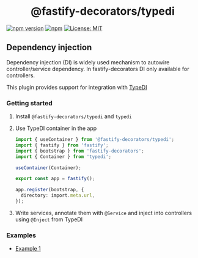 <h1 style="text-align: center">@fastify-decorators/typedi</h1>

[![npm version](https://badge.fury.io/js/@fastify-decorators%2Ftypedi.svg)](https://badge.fury.io/js/@fastify-decorators%2Ftypedi)
[![npm](https://img.shields.io/npm/dm/@fastify-decorators/typedi.svg?colorB=brightgreen)](https://www.npmjs.com/package/@fastify-decorators/typedi)
[![License: MIT](https://img.shields.io/badge/License-MIT-brightgreen.svg)](https://opensource.org/licenses/MIT)

## Dependency injection

Dependency injection (DI) is widely used mechanism to autowire controller/service dependency.
In fastify-decorators DI only available for controllers.

This plugin provides support for integration with [TypeDI](https://npmjs.com/package/typedi)

### Getting started

1. Install `@fastify-decorators/typedi` and `typedi`
2. Use TypeDI container in the app

   ```typescript
   import { useContainer } from '@fastify-decorators/typedi';
   import { fastify } from 'fastify';
   import { bootstrap } from 'fastify-decorators';
   import { Container } from 'typedi';

   useContainer(Container);

   export const app = fastify();

   app.register(bootstrap, {
     directory: import.meta.url,
   });
   ```

3. Write services, annotate them with `@Service` and inject into controllers using `@Inject` from TypeDI

### Examples

- [Example 1](https://github.com/L2jLiga/fastify-decorators/tree/v4/examples/typedi)
